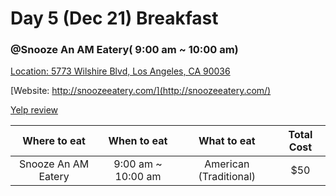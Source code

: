 # Day 5 (Dec 21) Breakfast
### @Snooze An AM Eatery( 9:00 am ~ 10:00 am)
[Location: 5773 Wilshire Blvd, Los Angeles, CA 90036](https://www.google.com/search?rlz=1C1CHZL_enUS745US745&tbm=lcl&q=snooze+an+am+eatery+san+diego&oq=Snooze+An+AM+Eatery+&gs_l=psy-ab.1.0.0i20i264k1j0i46k1j46l2j0j0i20i263k1.4751.4751.0.5663.1.1.0.0.0.0.70.70.1.1.0....0...1.1.64.psy-ab..0.1.70....0.dsT-ui80dMA#rlfi=hd:;si:15539330342121825216;mv:!1m3!1d110888.1021078672!2d-117.19664904999999!3d32.85103589999999!2m3!1f0!2f0!3f0!3m2!1i118!2i397!4f13.1)

[Website: http://snoozeeatery.com/](http://snoozeeatery.com/)

[Yelp review](https://www.yelp.com/biz/snooze-an-am-eatery-san-diego-6?osq=Breakfast+%26+Brunch)


|Where to eat  |When to eat|What to eat                |Total Cost|
|:------------:|:---------:|:-------------------------:|:--------:|
|Snooze An AM Eatery|9:00 am ~ 10:00 am       | American (Traditional)                   |$50       |
